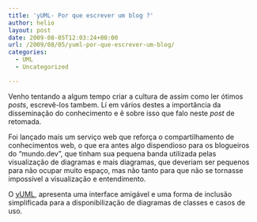 ```yaml
---
title: 'yUML- Por que escrever um blog ?'
author: helio
layout: post
date: 2009-08-05T12:03:24+00:00
url: /2009/08/05/yuml-por-que-escrever-um-blog/
categories:
  - UML
  - Uncategorized

---
```

Venho tentando a algum tempo criar a cultura de assim como ler ótimos _posts_, escrevê-los tambem. Lí em vários destes a importância da disseminação do conhecimento e ê sobre isso que falo neste _post_ de retomada.

Foi lançado mais um serviço web que reforça o compartilhamento de conhecimentos web, o que era antes algo dispendioso para os blogueiros do &#8220;mundo.dev&#8221;, que tinham sua pequena banda utilizada pelas visualização de diagramas e mais diagramas, que deveriam ser pequenos para não ocupar muito espaço, mas não tanto para que não se tornasse impossível a visualização e entendimento.

O <a title="yUML - Serviço que disponibiliza diagramas de uml em segundos" href="http://yuml.me" target="_blank">yUML</a>, apresenta uma interface amigável e uma forma de inclusão simplificada para a disponibilização de diagramas de classes e casos de uso.